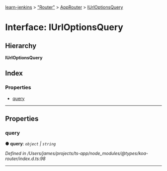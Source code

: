 [learn-jenkins](../README.md) > ["Router"](../modules/_router_.md) > [AppRouter](../classes/_router_.approuter.md) > [IUrlOptionsQuery](../interfaces/_router_.approuter.iurloptionsquery.md)

# Interface: IUrlOptionsQuery

## Hierarchy

**IUrlOptionsQuery**

## Index

### Properties

* [query](_router_.approuter.iurloptionsquery.md#query)

---

## Properties

<a id="query"></a>

###  query

**● query**: *`object` \| `string`*

*Defined in /Users/james/projects/ts-app/node_modules/@types/koa-router/index.d.ts:98*

___

